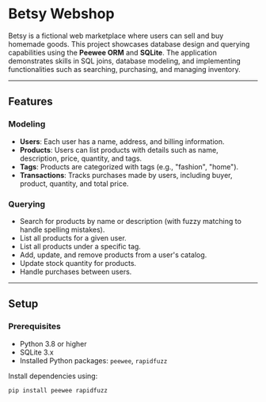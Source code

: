 # Betsy Webshop

Betsy is a fictional web marketplace where users can sell and buy homemade goods. This project showcases database design and querying capabilities using the **Peewee ORM** and **SQLite**. The application demonstrates skills in SQL joins, database modeling, and implementing functionalities such as searching, purchasing, and managing inventory.

---

## Features

### Modeling
- **Users**: Each user has a name, address, and billing information.
- **Products**: Users can list products with details such as name, description, price, quantity, and tags.
- **Tags**: Products are categorized with tags (e.g., "fashion", "home").
- **Transactions**: Tracks purchases made by users, including buyer, product, quantity, and total price.

### Querying
- Search for products by name or description (with fuzzy matching to handle spelling mistakes).
- List all products for a given user.
- List all products under a specific tag.
- Add, update, and remove products from a user's catalog.
- Update stock quantity for products.
- Handle purchases between users.

---

## Setup

### Prerequisites
- Python 3.8 or higher
- SQLite 3.x
- Installed Python packages: `peewee`, `rapidfuzz`

Install dependencies using:
```bash
pip install peewee rapidfuzz
